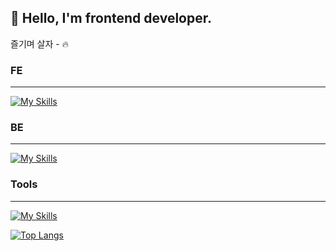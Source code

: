 ## 🤪 Hello,  I'm frontend developer.
즐기며 살자 - 🔥

### FE
<hr>

[![My Skills](https://skillicons.dev/icons?i=html,css,js,ts,react,nextjs,tailwind,sass,styledcomponents,redux,vite,jest,vitest,grafana&perline=4)](https://skillicons.dev)



### BE
<hr>

[![My Skills](https://skillicons.dev/icons?i=node.js,nest.js,nginx,mysql,supabase,aws&perline=4)](https://skillicons.dev)

### Tools
<hr>

[![My Skills](https://skillicons.dev/icons?i=figma,notion)](https://skillicons.dev)


[![Top Langs](https://github-readme-stats.vercel.app/api/top-langs/?username=MSbtff&layout=compact)](https://github.com/MSbtff/github-readme-stats)
